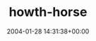 ---
title:		"howth-horse"
type:		"photos"
mediatype:		"upload"
description:		"TBC"
date:		"2004-01-28 14:31:38+00:00"
album:		"nature"
filename:		"howth-horse.md"
series:		""
cl_public_id:		"nature/howth-horse"
cl_version:		1497005067
format:		"tiff"
bytes:		4623588
width:		2560
height:		1440
colours:
- "#7A7A7A"
- "#3F3F3F"
- "#929392"
- "#B1B2B1"
exposure_mode:		"Auto"
program:		"Program AE"
aperture:		"4.0"
focal_length:		"18.2 mm"
iso:		"200"
shutter_speed:		"1/294"
metering:		"Multi-segment"
flash:		"Off, Did not fire"
white_balance:		"Auto"
colour_temp:		"No colour temperature"
has_crop:		"No"
orientation:		"Horizontal (normal)"
camera_model:		"FinePix S602 ZOOM"
lens_info:		"No lens info"
artist:		"No artist info"
x_resolution:		"72"
y_resolution:		"72"
---
